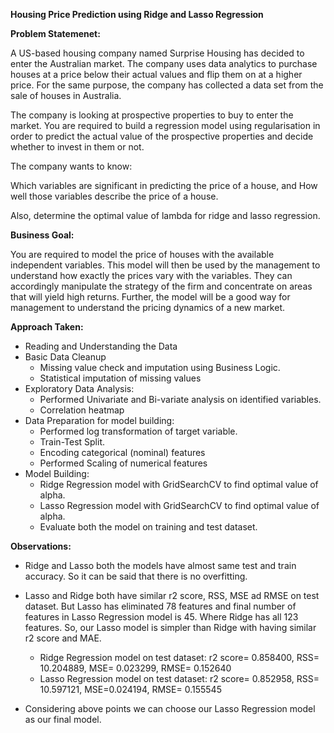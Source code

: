**Housing Price Prediction using Ridge and Lasso Regression**

**Problem Statemenet:**

A US-based housing company named Surprise Housing has decided to enter the Australian market. The company uses data analytics to purchase houses at a price below their actual values and flip them on at a higher price. For the same purpose, the company has collected a data set from the sale of houses in Australia.

The company is looking at prospective properties to buy to enter the market. You are required to build a regression model using regularisation in order to predict the actual value of the prospective properties and decide whether to invest in them or not.

The company wants to know:

  Which variables are significant in predicting the price of a house, and How well those variables describe the price of a house.
  
  Also, determine the optimal value of lambda for ridge and lasso regression.

**Business Goal:**

You are required to model the price of houses with the available independent variables. This model will then be used by the management to understand how exactly the prices vary with the variables. They can accordingly manipulate the strategy of the firm and concentrate on areas that will yield high returns. Further, the model will be a good way for management to understand the pricing dynamics of a new market.

**Approach Taken:**
- Reading and Understanding the Data
- Basic Data Cleanup
  - Missing value check and imputation using Business Logic.
  - Statistical imputation of missing values
- Exploratory Data Analysis:
  - Performed Univariate and Bi-variate analysis on identified variables.
  - Correlation heatmap
- Data Preparation for model building:
  - Performed log transformation of target variable.
  - Train-Test Split.
  - Encoding categorical (nominal) features
  - Performed Scaling of numerical features
- Model Building:
  - Ridge Regression model with GridSearchCV to find optimal value of alpha.
  - Lasso Regression model with GridSearchCV to find optimal value of alpha.
  - Evaluate both the model on training and test dataset.


**Observations:**
- Ridge and Lasso both the models have almost same test and train accuracy. So it can be said that there is no overfitting.
- Lasso and Ridge both have similar r2 score, RSS, MSE ad RMSE on test dataset. But Lasso has eliminated 78 features and final number of features in Lasso Regression model is 45. Where Ridge has all 123 features. So, our Lasso model is simpler than Ridge with having similar r2 score and MAE.
    - Ridge Regression model on test dataset: r2 score= 0.858400, RSS= 10.204889, MSE= 0.023299, RMSE= 0.152640
    - Lasso Regression model on test dataset: r2 score= 0.852958, RSS= 10.597121, MSE=0.024194, RMSE= 0.155545
     
- Considering above points we can choose our Lasso Regression model as our final model.


